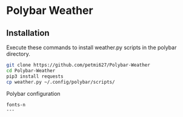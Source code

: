 # Polybar Weather

## Installation

Execute these commands to install weather.py scripts in the polybar directory.

```bash
git clone https://github.com/petmi627/Polybar-Weather
cd Polybar-Weather
pip3 install requests
cp weather.py ~/.config/polybar/scripts/
```

Polybar configuration

```
fonts-n 
---

```

